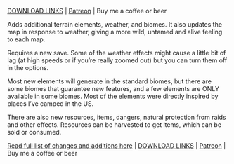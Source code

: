 <a href="http://www.kamicomics.com/mods/tkkn-natures-pretty-sweet/">DOWNLOAD LINKS</a>  |  <a href="https://www.patreon.com/kamicomics">Patreon</a>  |  <a hre="http://ko-fi.com/kamicomics">Buy me a coffee or beer</a>

Adds additional terrain elements, weather, and biomes. It also updates the map in response to weather, giving a more wild, untamed and alive feeling to each map.

Requires a new save. Some of the weather effects might cause a little bit of lag (at high speeds or if you’re really zoomed out) but you can turn them off in the options.

Most new elements will generate in the standard biomes, but there are some biomes that guarantee new features, and a few elements are ONLY available in some biomes. Most of the elements were directly inspired by places I’ve camped in the US.

There are also new resources, items, dangers, natural protection from raids and other effects. Resources can be harvested to get items, which can be sold or consumed.

<a href="http://www.kamicomics.com/mods/tkkn-natures-pretty-sweet/">Read full list of changes and additions here</a>  |  <a href="http://www.kamicomics.com/mods/tkkn-natures-pretty-sweet/">DOWNLOAD LINKS</a>  |  <a href="https://www.patreon.com/kamicomics">Patreon</a>  |  <a hre="http://ko-fi.com/kamicomics">Buy me a coffee or beer</a>
